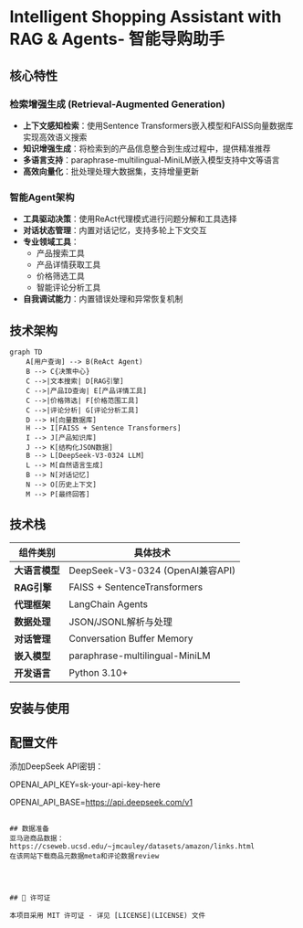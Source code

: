 # Intelligent Shopping Assistant with RAG & Agents- 智能导购助手







##  核心特性

###  **检索增强生成 (Retrieval-Augmented Generation)**
- **上下文感知检索**：使用Sentence Transformers嵌入模型和FAISS向量数据库实现高效语义搜索
- **知识增强生成**：将检索到的产品信息整合到生成过程中，提供精准推荐
- **多语言支持**：paraphrase-multilingual-MiniLM嵌入模型支持中文等语言
- **高效向量化**：批处理处理大数据集，支持增量更新

###  **智能Agent架构**
- **工具驱动决策**：使用ReAct代理模式进行问题分解和工具选择
- **对话状态管理**：内置对话记忆，支持多轮上下文交互
- **专业领域工具**：
  -  产品搜索工具
  -  产品详情获取工具
  -  价格筛选工具
  -  智能评论分析工具
- **自我调试能力**：内置错误处理和异常恢复机制

##  技术架构

```mermaid
graph TD
    A[用户查询] --> B(ReAct Agent)
    B --> C{决策中心}
    C -->|文本搜索| D[RAG引擎]
    C -->|产品ID查询| E[产品详情工具]
    C -->|价格筛选| F[价格范围工具]
    C -->|评论分析| G[评论分析工具]
    D --> H[向量数据库]
    H --> I[FAISS + Sentence Transformers]
    I --> J[产品知识库]
    J --> K[结构化JSON数据]
    B --> L[DeepSeek-V3-0324 LLM]
    L --> M[自然语言生成]
    B --> N[对话记忆]
    N --> O[历史上下文]
    M --> P[最终回答]
```

##  技术栈

| 组件类别       | 具体技术                          |
|----------------|-----------------------------------|
| **大语言模型** | DeepSeek-V3-0324 (OpenAI兼容API)  |
| **RAG引擎**    | FAISS + SentenceTransformers     |
| **代理框架**   | LangChain Agents                  |
| **数据处理**   | JSON/JSONL解析与处理              |
| **对话管理**   | Conversation Buffer Memory        |
| **嵌入模型**   | paraphrase-multilingual-MiniLM   |
| **开发语言**   | Python 3.10+                      |

##  安装与使用

## 配置文件
添加DeepSeek API密钥：

OPENAI_API_KEY=sk-your-api-key-here

OPENAI_API_BASE=https://api.deepseek.com/v1
```

## 数据准备
亚马逊商品数据：https://cseweb.ucsd.edu/~jmcauley/datasets/amazon/links.html
在该网站下载商品元数据meta和评论数据review




## 📜 许可证

本项目采用 MIT 许可证 - 详见 [LICENSE](LICENSE) 文件
